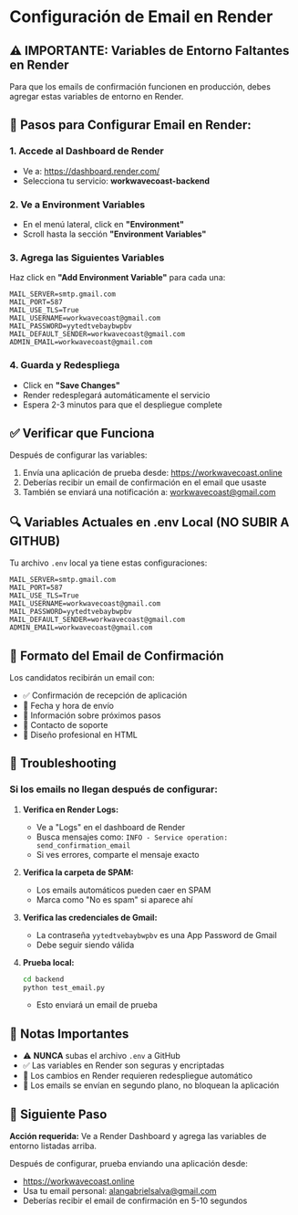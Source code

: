 # Configuración de Email en Render

## ⚠️ IMPORTANTE: Variables de Entorno Faltantes en Render

Para que los emails de confirmación funcionen en producción, debes agregar estas variables de entorno en Render.

## 📝 Pasos para Configurar Email en Render:

### 1. Accede al Dashboard de Render
- Ve a: https://dashboard.render.com/
- Selecciona tu servicio: **workwavecoast-backend**

### 2. Ve a Environment Variables
- En el menú lateral, click en **"Environment"**
- Scroll hasta la sección **"Environment Variables"**

### 3. Agrega las Siguientes Variables

Haz click en **"Add Environment Variable"** para cada una:

```
MAIL_SERVER=smtp.gmail.com
MAIL_PORT=587
MAIL_USE_TLS=True
MAIL_USERNAME=workwavecoast@gmail.com
MAIL_PASSWORD=yytedtvebaybwpbv
MAIL_DEFAULT_SENDER=workwavecoast@gmail.com
ADMIN_EMAIL=workwavecoast@gmail.com
```

### 4. Guarda y Redespliega
- Click en **"Save Changes"**
- Render redesplegará automáticamente el servicio
- Espera 2-3 minutos para que el despliegue complete

## ✅ Verificar que Funciona

Después de configurar las variables:

1. Envía una aplicación de prueba desde: https://workwavecoast.online
2. Deberías recibir un email de confirmación en el email que usaste
3. También se enviará una notificación a: workwavecoast@gmail.com

## 🔍 Variables Actuales en .env Local (NO SUBIR A GITHUB)

Tu archivo `.env` local ya tiene estas configuraciones:

```
MAIL_SERVER=smtp.gmail.com
MAIL_PORT=587
MAIL_USE_TLS=True
MAIL_USERNAME=workwavecoast@gmail.com
MAIL_PASSWORD=yytedtvebaybwpbv
MAIL_DEFAULT_SENDER=workwavecoast@gmail.com
ADMIN_EMAIL=workwavecoast@gmail.com
```

## 📧 Formato del Email de Confirmación

Los candidatos recibirán un email con:

- ✅ Confirmación de recepción de aplicación
- 📅 Fecha y hora de envío
- 🔔 Información sobre próximos pasos
- 👥 Contacto de soporte
- 🎨 Diseño profesional en HTML

## 🚨 Troubleshooting

### Si los emails no llegan después de configurar:

1. **Verifica en Render Logs:**
   - Ve a "Logs" en el dashboard de Render
   - Busca mensajes como: `INFO - Service operation: send_confirmation_email`
   - Si ves errores, comparte el mensaje exacto

2. **Verifica la carpeta de SPAM:**
   - Los emails automáticos pueden caer en SPAM
   - Marca como "No es spam" si aparece ahí

3. **Verifica las credenciales de Gmail:**
   - La contraseña `yytedtvebaybwpbv` es una App Password de Gmail
   - Debe seguir siendo válida

4. **Prueba local:**
   ```bash
   cd backend
   python test_email.py
   ```
   - Esto enviará un email de prueba

## 📌 Notas Importantes

- ⚠️ **NUNCA** subas el archivo `.env` a GitHub
- ✅ Las variables en Render son seguras y encriptadas
- 🔄 Los cambios en Render requieren redespliegue automático
- 📧 Los emails se envían en segundo plano, no bloquean la aplicación

## 🎯 Siguiente Paso

**Acción requerida:** Ve a Render Dashboard y agrega las variables de entorno listadas arriba.

Después de configurar, prueba enviando una aplicación desde:
- https://workwavecoast.online
- Usa tu email personal: alangabrielsalva@gmail.com
- Deberías recibir el email de confirmación en 5-10 segundos
